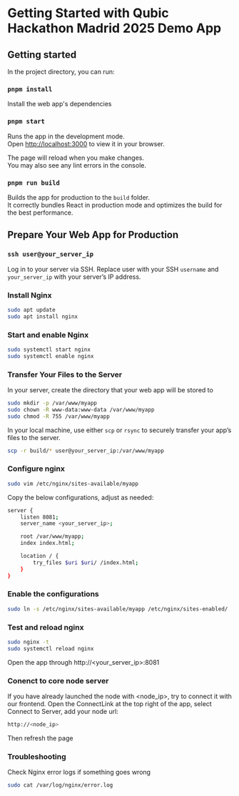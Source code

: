 # Getting Started with Qubic Hackathon Madrid 2025 Demo App


## Getting started

In the project directory, you can run:

### `pnpm install`

Install the web app's dependencies

### `pnpm start`

Runs the app in the development mode.\
Open [http://localhost:3000](http://localhost:3000) to view it in your browser.

The page will reload when you make changes.\
You may also see any lint errors in the console.

### `pnpm run build`

Builds the app for production to the `build` folder.\
It correctly bundles React in production mode and optimizes the build for the best performance.

## Prepare Your Web App for Production

### `ssh user@your_server_ip`
Log in to your server via SSH.
Replace user with your SSH `username` and `your_server_ip` with your server’s IP address.

### Install Nginx

```bash
sudo apt update
sudo apt install nginx
```

### Start and enable Nginx

```bash
sudo systemctl start nginx
sudo systemctl enable nginx
```

### Transfer Your Files to the Server

In your server, create the directory that your web app will be stored to
```bash
sudo mkdir -p /var/www/myapp
sudo chown -R www-data:www-data /var/www/myapp
sudo chmod -R 755 /var/www/myapp
```

In your local machine, use either `scp` or `rsync` to securely transfer your app’s files to the server.

```bash
scp -r build/* user@your_server_ip:/var/www/myapp
```

### Configure nginx

```bash
sudo vim /etc/nginx/sites-available/myapp
```

Copy the below configurations, adjust as needed:
```bash
server {
    listen 8081;
    server_name <your_server_ip>;

    root /var/www/myapp;
    index index.html;

    location / {
        try_files $uri $uri/ /index.html;
    }
}
```

### Enable the configurations

```bash
sudo ln -s /etc/nginx/sites-available/myapp /etc/nginx/sites-enabled/
```
### Test and reload nginx

```bash
sudo nginx -t
sudo systemctl reload nginx
```

Open the app through http://<your_server_ip>:8081

### Conenct to core node server

If you have already launched the node with <node_ip>, try to connect it with our frontend. 
Open the ConnectLink at the top right of the app, select Connect to Server, add your node url:

```bash
http://<node_ip>
```
Then refresh the page

### Troubleshooting
Check Nginx error logs if something goes wrong

```bash
sudo cat /var/log/nginx/error.log
```

